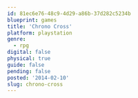 ```yaml
---
id: 81ec6e76-48c9-4d29-a86b-37d282c5234b
blueprint: games
title: 'Chrono Cross'
platform: playstation
genre:
  - rpg
digital: false
physical: true
guide: false
pending: false
posted: '2014-02-10'
slug: chrono-cross
---
```

